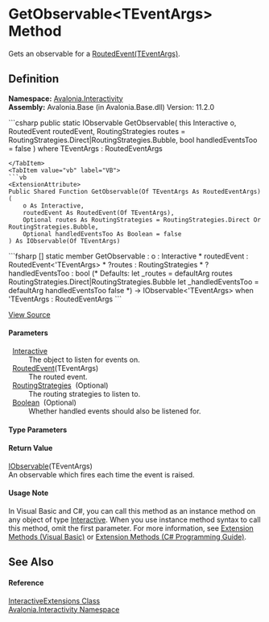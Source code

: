 # GetObservable&lt;TEventArgs&gt; Method


Gets an observable for a <a href="T_Avalonia_Interactivity_RoutedEvent_1">RoutedEvent(TEventArgs)</a>.



## Definition
**Namespace:** <a href="N_Avalonia_Interactivity">Avalonia.Interactivity</a>  
**Assembly:** Avalonia.Base (in Avalonia.Base.dll) Version: 11.2.0

<Tabs groupId="api-code-preview">
<TabItem value="csharp" label="C#">
```csharp
public static IObservable<TEventArgs> GetObservable<TEventArgs>(
	this Interactive o,
	RoutedEvent<TEventArgs> routedEvent,
	RoutingStrategies routes = RoutingStrategies.Direct|RoutingStrategies.Bubble,
	bool handledEventsToo = false
)
where TEventArgs : RoutedEventArgs

```
</TabItem>
<TabItem value="vb" label="VB">
```vb
<ExtensionAttribute>
Public Shared Function GetObservable(Of TEventArgs As RoutedEventArgs) ( 
	o As Interactive,
	routedEvent As RoutedEvent(Of TEventArgs),
	Optional routes As RoutingStrategies = RoutingStrategies.Direct Or RoutingStrategies.Bubble,
	Optional handledEventsToo As Boolean = false
) As IObservable(Of TEventArgs)
```
</TabItem>
<TabItem value="fsharp" label="F#">
```fsharp
[<ExtensionAttribute>]
static member GetObservable : 
        o : Interactive * 
        routedEvent : RoutedEvent<'TEventArgs> * 
        ?routes : RoutingStrategies * 
        ?handledEventsToo : bool 
(* Defaults:
        let _routes = defaultArg routes RoutingStrategies.Direct|RoutingStrategies.Bubble
        let _handledEventsToo = defaultArg handledEventsToo false
*)
-> IObservable<'TEventArgs>  when 'TEventArgs : RoutedEventArgs
```
</TabItem>
</Tabs>



<a href="https://github.com/AvaloniaUI/Avalonia/tree/master/src/Avalonia.Base/Interactivity/InteractiveExtensions.cs#L51" title="View the source code">View Source</a>



#### Parameters
<dl><dt>  <a href="T_Avalonia_Interactivity_Interactive">Interactive</a></dt><dd>The object to listen for events on.</dd><dt>  <a href="T_Avalonia_Interactivity_RoutedEvent_1">RoutedEvent</a>(TEventArgs)</dt><dd>The routed event.</dd><dt>  <a href="T_Avalonia_Interactivity_RoutingStrategies">RoutingStrategies</a>  (Optional)</dt><dd>The routing strategies to listen to.</dd><dt>  <a href="https://learn.microsoft.com/dotnet/api/system.boolean" target="_blank" rel="noopener noreferrer">Boolean</a>  (Optional)</dt><dd>Whether handled events should also be listened for.</dd></dl>

#### Type Parameters
<dl><dt /><dd /></dl>

#### Return Value
<a href="https://learn.microsoft.com/dotnet/api/system.iobservable-1" target="_blank" rel="noopener noreferrer">IObservable</a>(TEventArgs)  
An observable which fires each time the event is raised.

#### Usage Note
In Visual Basic and C#, you can call this method as an instance method on any object of type <a href="T_Avalonia_Interactivity_Interactive">Interactive</a>. When you use instance method syntax to call this method, omit the first parameter. For more information, see <a href="https://docs.microsoft.com/dotnet/visual-basic/programming-guide/language-features/procedures/extension-methods" target="_blank" rel="noopener noreferrer">Extension Methods (Visual Basic)</a> or <a href="https://docs.microsoft.com/dotnet/csharp/programming-guide/classes-and-structs/extension-methods" target="_blank" rel="noopener noreferrer">Extension Methods (C# Programming Guide)</a>.

## See Also


#### Reference
<a href="T_Avalonia_Interactivity_InteractiveExtensions">InteractiveExtensions Class</a>  
<a href="N_Avalonia_Interactivity">Avalonia.Interactivity Namespace</a>  
